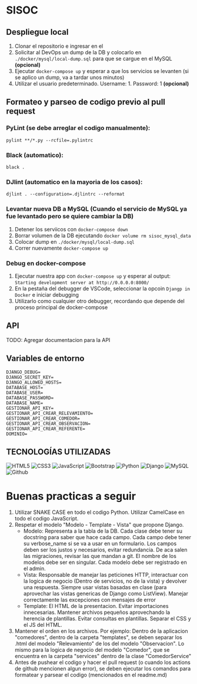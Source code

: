 # SISOC

## Despliegue local

1. Clonar el repositorio e ingresar en el
2. Solicitar al DevOps un dump de la DB y colocarlo en `./docker/mysql/local-dump.sql` para que se cargue en el MySQL **(opcional)**
3. Ejecutar `docker-compose up` y esperar a que los servicios se levanten (si se aplico un dump, va a tardar unos minutos)
4. Utilizar el usuario predeterminado. Username: 1. Password: 1 **(opcional)**

## Formateo y parseo de codigo previo al pull request
### PyLint (se debe arreglar el codigo manualmente):
`pylint **/*.py --rcfile=.pylintrc`
### Black (automatico):
`black .`
### DJlint (automatico en la mayoria de los casos):
`djlint . --configuration=.djlintrc --reformat`

### Levantar nueva DB a MySQL (Cuando el servicio de MySQL ya fue levantado pero se quiere cambiar la DB)
1. Detener los serviicos con `docker-compose down`
2. Borrar volumen de la DB ejecutando `docker volume rm sisoc_mysql_data`
3. Colocar dump en `./docker/mysql/local-dump.sql`
4. Correr nuevamente `docker-compose up`

### Debug en docker-compose
1. Ejecutar nuestra app con `docker-compose up` y esperar al output: `Starting development server at http://0.0.0.0:8000/`
2. En la pestaña del debugger de VSCode, seleccionar la opcoin `Djangp in Docker` e iniciar debugging
3. Utilizarlo como cualquier otro debugger, recordando que depende del proceso principal de docker-compose

## API

TODO: Agregar documentacion para la API

## Variables de entorno

```
DJANGO_DEBUG=
DJANGO_SECRET_KEY=
DJANGO_ALLOWED_HOSTS=
DATABASE_HOST=
DATABASE_USER=
DATABASE_PASSWORD=
DATABASE_NAME=
GESTIONAR_API_KEY=
GESTIONAR_API_CREAR_RELEVAMIENTO=
GESTIONAR_API_CREAR_COMEDOR=
GESTIONAR_API_CREAR_OBSERVACION=
GESTIONAR_API_CREAR_REFERENTE=
DOMINIO=
```

## TECNOLOGÍAS UTILIZADAS

![HTML5](https://img.shields.io/badge/-HTML5-%23F11423?style=flat-square&logo=html5&logoColor=ffffff)
![CSS3](https://img.shields.io/badge/-CSS3-%231572B6?style=flat-square&logo=css3)
![JavaScript](https://img.shields.io/badge/-JavaScript-%23F7DF1C?style=flat-square&logo=javascript&logoColor=000000&labelColor=%23F7DF1C&color=%23FFCE5A)
![Bootstrap](https://img.shields.io/badge/-Bootstrap-BE85C6?style=flat-square&logo=Bootstrap)
![Python](http://img.shields.io/badge/-Python-DAD031?style=flat-square&logo=python)
![Django](http://img.shields.io/badge/-Django-025922?style=flat-square&logo=django&logoColor=025922&labelColor=DAD031)
![MySQL](https://img.shields.io/badge/-MySQL-ffffff?style=flat-square&logo=mysql)
![Github](https://img.shields.io/badge/Github-000?style=flat-square&logo=Github)

# Buenas practicas a seguir
1. Utilizar SNAKE CASE en todo el codigo Python. Utilizar CamelCase en todo el codigo JavaScript.
2. Respetar el modelo "Modelo - Template - Vista" que propone Django.
    - Modelo: Representa a la tabla de la DB. Cada clase debe tener su docstring para saber que hace cada campo. Cada campo debe tener su verbose_name si se va a usar en un formulario. Los campos deben ser los justos y necesarios, evitar redundancia. De aca salen las migraciones, revisar las que mandan a git. El nombre de los modelos debe ser en singular. Cada modelo debe ser registrado en el admin.
    - Vista: Responsable de manejar las peticiones HTTP, interactuar con la logica de negocio (Dentro de servicios, no de la vista) y devolver una respuesta. Siempre usar vistas basadas en clase (para aprovechar las vistas genericas de Django como ListView). Manejar correctamente las excepciones con mensajes de error
    - Template: El HTML de la presentacion. Evitar importaciones innecesarias. Mantener archivos pequeños aprovechando la herencia de plantillas. Evitar consultas en plantillas. Separar el CSS y el JS del HTML. 
3. Mantener el orden en los archivos. Por ejemplo: Dentro de la aplicacion "comedores", dentro de la carpeta "templates", se deben separar los .html del modelo "Relevamiento" de los del modelo "Observacion". Lo mismo para la logica de negocio del modelo "Comedor", que se encuentra en la carpeta "services" dentro de la clase "ComedorService"
4. Antes de pushear el codigo y hacer el pull request (o cuando los actions de github mencionen algun error), se deben ejecutar los comandos para formatear y parsear el codigo (mencionados en el readme.md)

